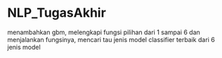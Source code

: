 # NLP_TugasAkhir
menambahkan gbm, melengkapi fungsi pilihan dari 1 sampai 6 dan menjalankan fungsinya, mencari tau jenis model classifier terbaik dari 6 jenis model
